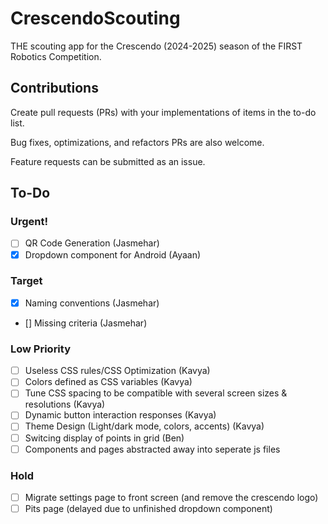 # CrescendoScouting
THE scouting app for the Crescendo (2024-2025) season of the FIRST Robotics Competition.

## Contributions
Create pull requests (PRs) with your implementations of items in the to-do list.

Bug fixes, optimizations, and refactors PRs are also welcome.

Feature requests can be submitted as an issue.

## To-Do

### Urgent!
- [ ] QR Code Generation (Jasmehar)
- [x] Dropdown component for Android (Ayaan)

### Target
- [x] Naming conventions (Jasmehar)
- [] Missing criteria (Jasmehar)

### Low Priority
- [ ] Useless CSS rules/CSS Optimization (Kavya)
- [ ] Colors defined as CSS variables (Kavya)
- [ ] Tune CSS spacing to be compatible with several screen sizes & resolutions (Kavya)
- [ ] Dynamic button interaction responses (Kavya)
- [ ] Theme Design (Light/dark mode, colors, accents) (Kavya)
- [ ] Switcing display of points in grid (Ben)
- [ ] Components and pages abstracted away into seperate js files

### Hold
- [ ] Migrate settings page to front screen (and remove the crescendo logo)
- [ ] Pits page (delayed due to unfinished dropdown component)
